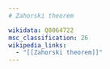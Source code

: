 ```yaml
---
# Zahorski theorem

wikidata: Q8064722
msc_classification: 26
wikipedia_links:
  - "[[Zahorski theorem]]"
---
```

